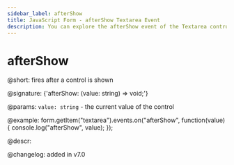 ```yaml
---
sidebar_label: afterShow
title: JavaScript Form - afterShow Textarea Event 
description: You can explore the afterShow event of the Textarea control of Form in the documentation of the DHTMLX JavaScript UI library. Browse developer guides and API reference, try out code examples and live demos, and download a free 30-day evaluation version of DHTMLX Suite 7.
---
```


# afterShow

@short: fires after a control is shown

@signature: {'afterShow: (value: string) => void;'}

@params:
`value: string` - the current value of the control

@example:
form.getItem("textarea").events.on("afterShow", function(value) {
    console.log("afterShow", value);
});

@descr:

@changelog: added in v7.0
